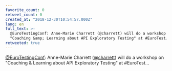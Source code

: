 ```yaml
---
favorite_count: 0
retweet_count: 0
created_at: "2018-12-30T10:54:57.000Z"
lang: en
full_text: >-
  @EuroTestingConf: Anne-Marie Charrett (@charrett) will do a workshop on
  "Coaching &amp; Learning about API Exploratory Testing" at #EuroTest…
retweeted: true
---
```


[@EuroTestingConf](https://twitter.com/EuroTestingConf): Anne-Marie Charrett
([@charrett](https://twitter.com/charrett)) will do a workshop on "Coaching
&amp; Learning about API Exploratory Testing" at #EuroTest…
